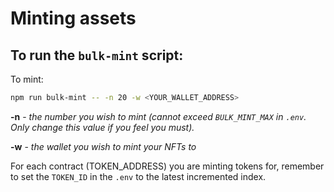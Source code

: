 # Minting assets

## To run the `bulk-mint` script:

To mint:

```sh
npm run bulk-mint -- -n 20 -w <YOUR_WALLET_ADDRESS>
```

**-n** - _the number you wish to mint (cannot exceed `BULK_MINT_MAX` in `.env`. Only change this value if you feel you must)._

**-w** - _the wallet you wish to mint your NFTs to_

For each contract (TOKEN_ADDRESS) you are minting tokens for, remember to set the `TOKEN_ID` in the `.env` to the latest incremented index.


